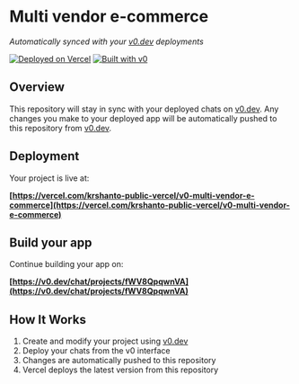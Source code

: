 # Multi vendor e-commerce

*Automatically synced with your [v0.dev](https://v0.dev) deployments*

[![Deployed on Vercel](https://img.shields.io/badge/Deployed%20on-Vercel-black?style=for-the-badge&logo=vercel)](https://vercel.com/krshanto-public-vercel/v0-multi-vendor-e-commerce)
[![Built with v0](https://img.shields.io/badge/Built%20with-v0.dev-black?style=for-the-badge)](https://v0.dev/chat/projects/fWV8QpqwnVA)

## Overview

This repository will stay in sync with your deployed chats on [v0.dev](https://v0.dev).
Any changes you make to your deployed app will be automatically pushed to this repository from [v0.dev](https://v0.dev).

## Deployment

Your project is live at:

**[https://vercel.com/krshanto-public-vercel/v0-multi-vendor-e-commerce](https://vercel.com/krshanto-public-vercel/v0-multi-vendor-e-commerce)**

## Build your app

Continue building your app on:

**[https://v0.dev/chat/projects/fWV8QpqwnVA](https://v0.dev/chat/projects/fWV8QpqwnVA)**

## How It Works

1. Create and modify your project using [v0.dev](https://v0.dev)
2. Deploy your chats from the v0 interface
3. Changes are automatically pushed to this repository
4. Vercel deploys the latest version from this repository